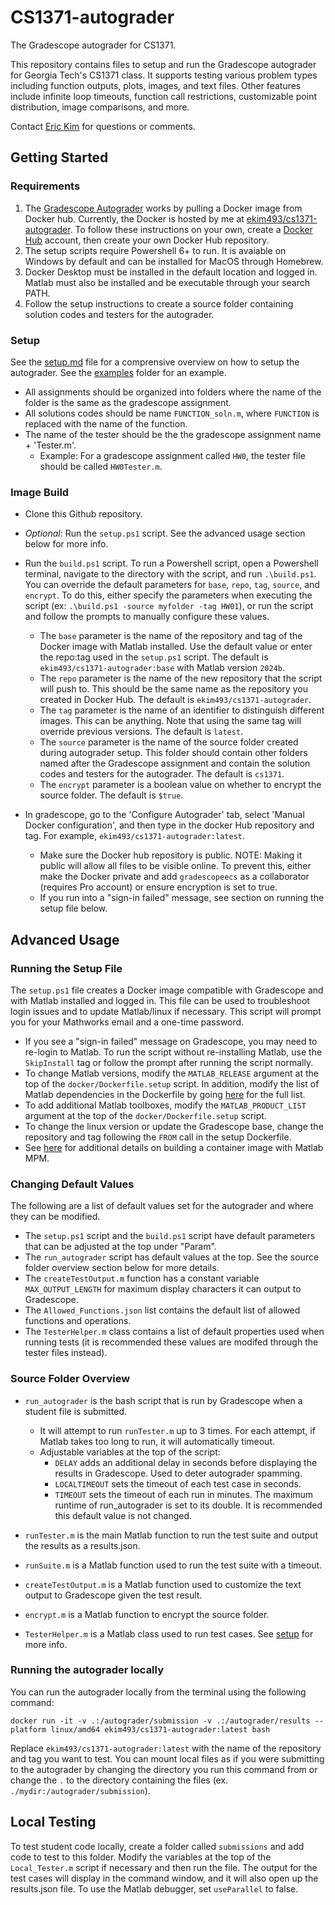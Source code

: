 # CS1371-autograder
The Gradescope autograder for CS1371. 

This repository contains files to setup and run the Gradescope autograder for Georgia Tech's CS1371 class. It supports testing various problem types including function outputs, plots, images, and text files. Other features include infinite loop timeouts, function call restrictions, customizable point distribution, image comparisons, and more.

Contact [Eric Kim](mailto:ekim493@gatech.edu) for questions or comments.
## Getting Started
### Requirements
1. The [Gradescope Autograder](https://gradescope-autograders.readthedocs.io/en/latest/) works by pulling a Docker image from Docker hub. Currently, the Docker is hosted by me at [ekim493/cs1371-autograder](https://hub.docker.com/r/ekim493/cs1371-autograder). To follow these instructions on your own, create a [Docker Hub](https://hub.docker.com) account, then create your own Docker Hub repository.
2. The setup scripts require Powershell 6+ to run. It is avaiable on Windows by default and can be installed for MacOS through Homebrew.
3. Docker Desktop must be installed in the default location and logged in. Matlab must also be installed and be executable through your search PATH.
4. Follow the setup instructions to create a source folder containing solution codes and testers for the autograder.

### Setup
See the [setup.md](setup.md) file for a comprensive overview on how to setup the autograder. See the [examples](examples/) folder for an example.
- All assignments should be organized into folders where the name of the folder is the same as the gradescope assignment.
- All solutions codes should be name `FUNCTION_soln.m`, where `FUNCTION` is replaced with the name of the function.
- The name of the tester should be the the gradescope assignment name + 'Tester.m'.
    - Example: For a gradescope assignment called `HW0`, the tester file should be called `HW0Tester.m`.

### Image Build
- Clone this Github repository.
- *Optional*: Run the `setup.ps1` script. See the advanced usage section below for more info.
- Run the `build.ps1` script. To run a Powershell script, open a Powershell terminal, navigate to the directory with the script, and run `.\build.ps1`. You can override the default parameters for `base`, `repo`, `tag`, `source`, and `encrypt`. To do this, either specify the parameters when executing the script (ex: `.\build.ps1 -source myfolder -tag HW01`), or run the script and follow the prompts to manually configure these values.
    - The `base` parameter is the name of the repository and tag of the Docker image with Matlab installed. Use the default value or enter the repo:tag used in the `setup.ps1` script. The default is `ekim493/cs1371-autograder:base` with Matlab version `2024b`. 
    - The `repo` parameter is the name of the new repository that the script will push to. This should be the same name as the repository you created in Docker Hub. The default is `ekim493/cs1371-autograder`.
    - The `tag` parameter is the name of an identifier to distinguish different images. This can be anything. Note that using the same tag will override previous versions. The default is `latest`.
    - The `source` parameter is the name of the source folder created during autograder setup. This folder should contain other folders named after the Gradescope assignment and contain the solution codes and testers for the autograder. The default is `cs1371`. 
    - The `encrypt` parameter is a boolean value on whether to encrypt the source folder. The default is `$true`.

- In gradescope, go to the 'Configure Autograder' tab, select 'Manual Docker configuration', and then type in the docker Hub repository and tag. For example, `ekim493/cs1371-autograder:latest`.
    - Make sure the Docker hub repository is public. NOTE: Making it public will allow all files to be visible online. To prevent this, either make the Docker private and add `gradescopeecs` as a collaborator (requires Pro account) or ensure encryption is set to true.
    - If you run into a "sign-in failed" message, see section on running the setup file below.

## Advanced Usage
### Running the Setup File
The `setup.ps1` file creates a Docker image compatible with Gradescope and with Matlab installed and logged in. This file can be used to troubleshoot login issues and to update Matlab/linux if necessary. This script will prompt you for your Mathworks email and a one-time password. 
- If you see a "sign-in failed" message on Gradescope, you may need to re-login to Matlab. To run the script without re-installing Matlab, use the `SkipInstall` tag or follow the prompt after running the script normally.
- To change Matlab versions, modify the `MATLAB_RELEASE` argument at the top of the `docker/Dockerfile.setup` script. In addition, modify the list of Matlab dependencies in the Dockerfile by going [here](https://github.com/mathworks-ref-arch/container-images/tree/main/matlab-deps) for the full list.
- To add additional Matlab toolboxes, modify the `MATLAB_PRODUCT_LIST` argument at the top of the `docker/Dockerfile.setup` script.
- To change the linux version or update the Gradescope base, change the repository and tag following the `FROM` call in the setup Dockerfile.
- See [here](https://github.com/mathworks-ref-arch/matlab-dockerfile) for additional details on building a container image with Matlab MPM.

### Changing Default Values
The following are a list of default values set for the autograder and where they can be modified.
- The `setup.ps1` script and the `build.ps1` script have default parameters that can be adjusted at the top under "Param".
- The `run_autograder` script has default values at the top. See the source folder overview section below for more details.
- The `createTestOutput.m` function has a constant variable `MAX_OUTPUT_LENGTH` for maximum display characters it can output to Gradescope.
- The `Allowed_Functions.json` list contains the default list of allowed functions and operations.
- The `TesterHelper.m` class contains a list of default properties used when running tests (it is recommended these values are modifed through the tester files instead).

### Source Folder Overview
- `run_autograder` is the bash script that is run by Gradescope when a student file is submitted.
    - It will attempt to run `runTester.m` up to 3 times. For each attempt, if Matlab takes too long to run, it will automatically timeout.
    - Adjustable variables at the top of the script:
        - `DELAY` adds an additional delay in seconds before displaying the results in Gradescope. Used to deter autograder spamming.
        - `LOCALTIMEOUT` sets the timeout of each test case in seconds.
        - `TIMEOUT` sets the timeout of each run in minutes. The maximum runtime of run_autograder is set to its double. It is recommended this default value is not changed.
        
- `runTester.m` is the main Matlab function to run the test suite and output the results as a results.json.
- `runSuite.m` is a Matlab function used to run the test suite with a timeout.
- `createTestOutput.m` is a Matlab function used to customize the text output to Gradescope given the test result.
- `encrypt.m` is a Matlab function to encrypt the source folder.
- `TesterHelper.m` is a Matlab class used to run test cases. See [setup](setup.md) for more info.

### Running the autograder locally
You can run the autograder locally from the terminal using the following command: 

`docker run -it -v .:/autograder/submission -v .:/autograder/results --platform linux/amd64 ekim493/cs1371-autograder:latest bash`

Replace `ekim493/cs1371-autograder:latest` with the name of the repository and tag you want to test. You can mount local files as if you were submitting to the autograder by changing the directory you run this command from or change the `.` to the directory containing the files (ex. `./mydir:/autograder/submission`).

## Local Testing
To test student code locally, create a folder called `submissions` and add code to test to this folder. Modify the variables at the top of the `Local_Tester.m` script if necessary and then run the file. The output for the test cases will display in the command window, and it will also open up the results.json file. To use the Matlab debugger, set `useParallel` to false.
